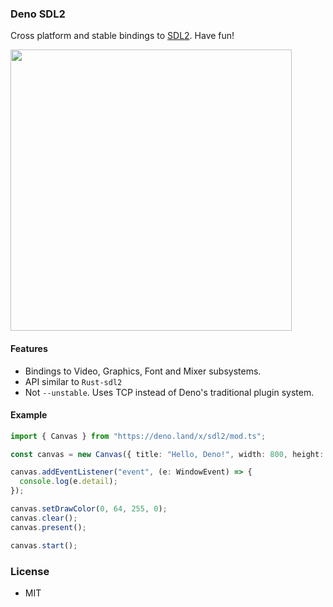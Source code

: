 ### Deno SDL2

Cross platform and stable bindings to [SDL2](https://www.libsdl.org/index.php).
Have fun!

<img align="center" src=https://user-images.githubusercontent.com/62501544/128629366-9f5f4f23-5ec8-4246-b3a7-c540b7286a60.png width="450px">

#### Features

- Bindings to Video, Graphics, Font and Mixer subsystems.
- API similar to `Rust-sdl2`
- Not `--unstable`. Uses TCP instead of Deno's traditional plugin system.

#### Example

```typescript
import { Canvas } from "https://deno.land/x/sdl2/mod.ts";

const canvas = new Canvas({ title: "Hello, Deno!", width: 800, height: 400 });

canvas.addEventListener("event", (e: WindowEvent) => {
  console.log(e.detail);
});

canvas.setDrawColor(0, 64, 255, 0);
canvas.clear();
canvas.present();

canvas.start();
```

### License

- MIT
